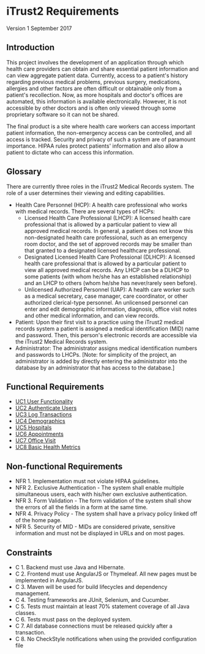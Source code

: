 # iTrust2 Requirements
Version 1
September 2017

## Introduction
This project involves the development of an application through which health care providers can obtain and share essential patient information and can view aggregate patient data. Currently, access to a patient's history regarding previous medical problems, previous surgery, medications, allergies and other factors are often difficult or obtainable only from a patient's recollection. Now, as more hospitals and doctor's offices are automated, this information is available electronically. However, it is not accessible by other doctors and is often only viewed through some proprietary software so it can not be shared.

The final product is a site where health care workers can access important patient information, the non-emergency access can be controlled, and all access is tracked. Security and privacy of such a system are of paramount importance. HIPAA rules protect patients' information and also allow a patient to dictate who can access this information.

## Glossary
There are currently three roles in the iTrust2 Medical Records system.  The role of a user determines their viewing and editing capabilities.

  * Health Care Personnel (HCP): A health care professional who works with medical records.  There are several types of HCPs:
     * Licensed Health Care Professional (LHCP): A licensed health care professional that is allowed by a particular patient to view all approved medical records. In general, a patient does not know this non-designated health care professional, such as an emergency room doctor, and the set of approved records may be smaller than that granted to a designated licensed healthcare professional.
     * Designated Licensed Health Care Professional (DLHCP): A licensed health care professional that is allowed by a particular patient to view all approved medical records. Any LHCP can be a DLHCP to some patients (with whom he/she has an established relationship) and an LHCP to others (whom he/she has never/rarely seen before).
     * Unlicensed Authorized Personnel (UAP): A health care worker such as a medical secretary, case manager, care coordinator, or other authorized clerical-type personnel. An unlicensed personnel can enter and edit demographic information, diagnosis, office visit notes and other medical information, and can view records.
  * Patient: Upon their first visit to a practice using the iTrust2 medical records system a patient is assigned a medical identification (MID) name and password. Then, this person's electronic records are accessible via the iTrust2 Medical Records system.
  * Administrator: The administrator assigns medical identification numbers and passwords to LHCPs. [Note: for simplicity of the project, an administrator is added by directly entering the administrator into the database by an administrator that has access to the database.]

## Functional Requirements

  * [UC1 User Functionality](uc1)
  * [UC2 Authenticate Users](uc2)
  * [UC3 Log Transactions](uc3)
  * [UC4 Demographics](uc4)
  * [UC5 Hospitals](uc5)
  * [UC6 Appointments](uc6)
  * [UC7 Office Visit](uc7)
  * [UC8 Basic Health Metrics](uc8)

## Non-functional Requirements

  * NFR 1. Implementation must not violate HIPAA guidelines.
  * NFR 2. Exclusive Authentication - The system shall enable multiple simultaneous users, each with his/her own exclusive authentication.
  * NFR 3. Form Validation - The form validation of the system shall show the errors of all the fields in a form at the same time.
  * NFR 4. Privacy Policy - The system shall have a privacy policy linked off of the home page.  
  * NFR 5. Security of MID - MIDs are considered private, sensitive information and must not be displayed in URLs and on most pages.

## Constraints

  * C 1. Backend must use Java and Hibernate.
  * C 2. Frontend must use AngularJS or Thymeleaf.  All new pages must be implemented in AngularJS.
  * C 3. Maven will be used for build lifecycles and dependency management.
  * C 4. Testing frameworks are JUnit, Selenium, and Cucumber.
  * C 5. Tests must maintain at least 70% statement coverage of all Java classes.
  * C 6. Tests must pass on the deployed system.
  * C 7. All database connections must be released quickly after a transaction.
  * C 8. No CheckStyle notifications when using the provided configuration file


